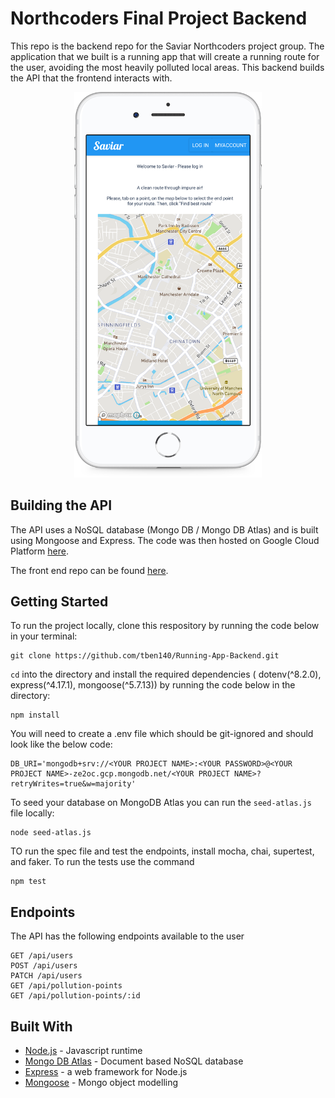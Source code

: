 # Northcoders Final Project Backend

This repo is the backend repo for the Saviar Northcoders project group. The application that we built is a running app that will create a running route for the user, avoiding the most heavily polluted local areas. This backend builds the API that the frontend interacts with.

<p align="center">
    <img alt="Screenshot" src="docs/screenshots/app-phone.png" width="300" />
</p>

## Building the API

The API uses a NoSQL database (Mongo DB / Mongo DB Atlas) and is built using Mongoose and Express. The code was then hosted on Google Cloud Platform [here](https://spheric-mesh-269023.nw.r.appspot.com/api).

The front end repo can be found [here](https://github.com/tben140/Running-App-Frontend).

## Getting Started

To run the project locally, clone this respository by running the code below in your terminal:

    git clone https://github.com/tben140/Running-App-Backend.git

`cd` into the directory and install the required dependencies ( dotenv(^8.2.0), express(^4.17.1), mongoose(^5.7.13)) by running the code below in the directory:

    npm install

You will need to create a .env file which should be git-ignored and should look like the below code:

    DB_URI='mongodb+srv://<YOUR PROJECT NAME>:<YOUR PASSWORD>@<YOUR PROJECT NAME>-ze2oc.gcp.mongodb.net/<YOUR PROJECT NAME>?retryWrites=true&w=majority'

To seed your database on MongoDB Atlas you can run the `seed-atlas.js` file locally:

    node seed-atlas.js

TO run the spec file and test the endpoints, install mocha, chai, supertest, and faker. To run the tests use the command

    npm test

## Endpoints

The API has the following endpoints available to the user

```
GET /api/users
POST /api/users
PATCH /api/users
GET /api/pollution-points
GET /api/pollution-points/:id

```

## Built With

- [Node.js](https://nodejs.org/en/) - Javascript runtime
- [Mongo DB Atlas](https://www.mongodb.com/cloud/atlas/lp/general/try?utm_source=google&utm_campaign=gs_emea_united%20kingdom_search_brand_atlas_desktop&utm_term=mongo%20db%20atlas&utm_medium=cpc_paid_search&utm_ad=e&_bt=335278754561&_bn=g&gclid=EAIaIQobChMI7-OYp6Ww5gIVRrDtCh0GSwHLEAAYASAAEgLtKvD_BwE) - Document based NoSQL database
- [Express](https://expressjs.com/) - a web framework for Node.js
- [Mongoose](https://mongoosejs.com/) - Mongo object modelling
